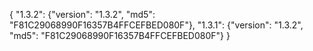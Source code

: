 {
  "1.3.2": {"version": "1.3.2", "md5": "F81C29068990F16357B4FFCEFBED080F"},
  "1.3.1": {"version": "1.3.2", "md5": "F81C29068990F16357B4FFCEFBED080F"}
}
